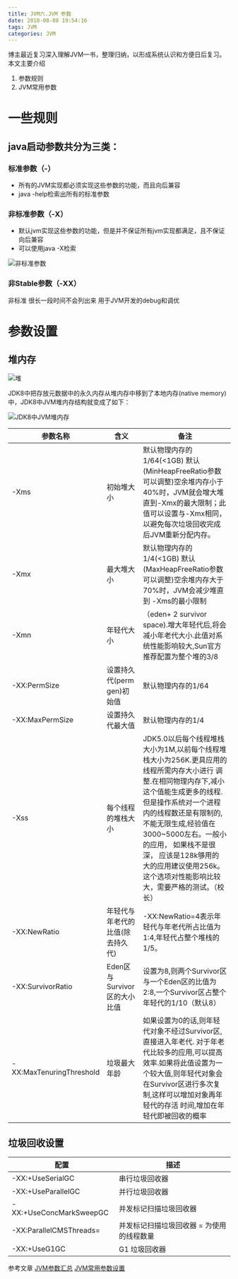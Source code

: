 ```yaml
---
title: JVM六.JVM 参数
date: 2018-08-08 19:54:16
tags: JVM
categories: JVM
---
```

博主最近复习深入理解JVM一书，整理归纳，以形成系统认识和方便日后复习。
本文主要介绍
1. 参数规则
2. JVM常用参数

<!-- more -->

# 一些规则

## java启动参数共分为三类：
### 标准参数（-）
- 所有的JVM实现都必须实现这些参数的功能，而且向后兼容
- java -help检索出所有的标准参数
### 非标准参数（-X）
- 默认jvm实现这些参数的功能，但是并不保证所有jvm实现都满足，且不保证向后兼容
- 可以使用java -X检索 

![非标准参数](http://upload-images.jianshu.io/upload_images/11861611-5a0c414e05699f88.png?imageMogr2/auto-orient/strip%7CimageView2/2/w/1240)

### 非Stable参数（-XX）
非标准 很长一段时间不会列出来 用于JVM开发的debug和调优

# 参数设置

## 堆内存 


![堆](http://upload-images.jianshu.io/upload_images/11861611-ef8633f78265ef3a.jpg?imageMogr2/auto-orient/strip%7CimageView2/2/w/1240)

JDK8中把存放元数据中的永久内存从堆内存中移到了本地内存(native memory)中，JDK8中JVM堆内存结构就变成了如下：

![JDK8中JVM堆内存](http://p7vxw6hv7.bkt.clouddn.com/18-8-8/67189708.jpg)


|参数名称	|含义|备注|
|--|--|--|
| -Xms|初始堆大小	|默认物理内存的1/64(<1GB)	默认(MinHeapFreeRatio参数可以调整)空余堆内存小于40%时，JVM就会增大堆直到-Xmx的最大限制；此值可以设置与-Xmx相同，以避免每次垃圾回收完成后JVM重新分配内存。
|-Xmx|最大堆大小|默认物理内存的1/4(<1GB)	默认(MaxHeapFreeRatio参数可以调整)空余堆内存大于70%时，JVM会减少堆直到 -Xms的最小限制
|-Xmn	|年轻代大小	|（eden+ 2 survivor space).增大年轻代后,将会减小年老代大小.此值对系统性能影响较大,Sun官方推荐配置为整个堆的3/8| 	 
|-XX:PermSize	|设置持久代(perm gen)初始值	|默认物理内存的1/64| 
|-XX:MaxPermSize	|设置持久代最大值|	默认物理内存的1/4	 |
|-Xss	|每个线程的堆栈大小	| 	JDK5.0以后每个线程堆栈大小为1M,以前每个线程堆栈大小为256K.更具应用的线程所需内存大小进行 调整.在相同物理内存下,减小这个值能生成更多的线程.但是操作系统对一个进程内的线程数还是有限制的,不能无限生成,经验值在3000~5000左右。一般小的应用， 如果栈不是很深， 应该是128k够用的 大的应用建议使用256k。这个选项对性能影响比较大，需要严格的测试。（校长）
|-XX:NewRatio|	年轻代与年老代的比值(除去持久代)	| 	-XX:NewRatio=4表示年轻代与年老代所占比值为1:4,年轻代占整个堆栈的1/5。
|-XX:SurvivorRatio	|Eden区与Survivor区的大小比值 |设置为8,则两个Survivor区与一个Eden区的比值为2:8,一个Survivor区占整个年轻代的1/10（默认8）
|-XX:MaxTenuringThreshold	|垃圾最大年龄	 |	如果设置为0的话,则年轻代对象不经过Survivor区,直接进入年老代. 对于年老代比较多的应用,可以提高效率.如果将此值设置为一个较大值,则年轻代对象会在Survivor区进行多次复制,这样可以增加对象再年轻代的存活 时间,增加在年轻代即被回收的概率



## 垃圾回收设置

| 配置 | 描述 |
| --- | --- |
| -XX:+UseSerialGC | 串行垃圾回收器 |
| -XX:+UseParallelGC | 并行垃圾回收器 |
| -XX:+UseConcMarkSweepGC | 并发标记扫描垃圾回收器 |
| -XX:ParallelCMSThreads= | 并发标记扫描垃圾回收器 = 为使用的线程数量 |
| -XX:+UseG1GC | G1 垃圾回收器 |

参考文章
[JVM参数汇总](https://www.cnblogs.com/duanxz/p/3482366.html)
[JVM常用参数设置](https://www.cnblogs.com/mazj611/p/3482429.html)
